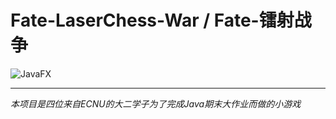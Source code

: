 # Fate-LaserChess-War / Fate-镭射战争

![JavaFX](https://img.shields.io/badge/JavaFX-11.0.2-green.svg)

---

*本项目是四位来自ECNU的大二学子为了完成Java期末大作业而做的小游戏*

